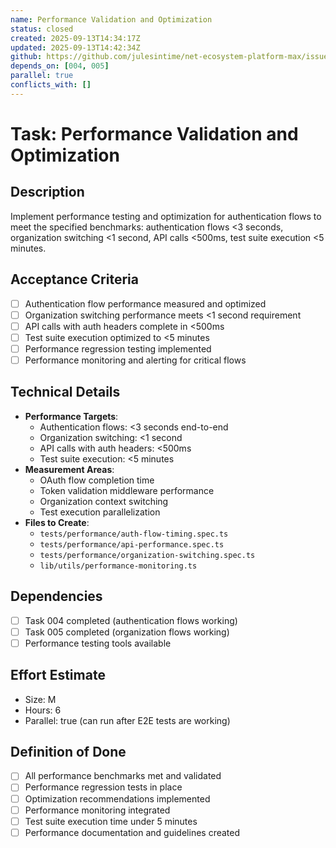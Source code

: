 ```yaml
---
name: Performance Validation and Optimization
status: closed
created: 2025-09-13T14:34:17Z
updated: 2025-09-13T14:42:34Z
github: https://github.com/julesintime/net-ecosystem-platform-max/issues/23
depends_on: [004, 005]
parallel: true
conflicts_with: []
---
```


# Task: Performance Validation and Optimization

## Description
Implement performance testing and optimization for authentication flows to meet the specified benchmarks: authentication flows <3 seconds, organization switching <1 second, API calls <500ms, test suite execution <5 minutes.

## Acceptance Criteria
- [ ] Authentication flow performance measured and optimized
- [ ] Organization switching performance meets <1 second requirement
- [ ] API calls with auth headers complete in <500ms
- [ ] Test suite execution optimized to <5 minutes
- [ ] Performance regression testing implemented
- [ ] Performance monitoring and alerting for critical flows

## Technical Details
- **Performance Targets**:
  - Authentication flows: <3 seconds end-to-end
  - Organization switching: <1 second
  - API calls with auth headers: <500ms
  - Test suite execution: <5 minutes
- **Measurement Areas**:
  - OAuth flow completion time
  - Token validation middleware performance
  - Organization context switching
  - Test execution parallelization
- **Files to Create**:
  - `tests/performance/auth-flow-timing.spec.ts`
  - `tests/performance/api-performance.spec.ts`
  - `tests/performance/organization-switching.spec.ts`
  - `lib/utils/performance-monitoring.ts`

## Dependencies
- [ ] Task 004 completed (authentication flows working)
- [ ] Task 005 completed (organization flows working)
- [ ] Performance testing tools available

## Effort Estimate
- Size: M
- Hours: 6
- Parallel: true (can run after E2E tests are working)

## Definition of Done
- [ ] All performance benchmarks met and validated
- [ ] Performance regression tests in place
- [ ] Optimization recommendations implemented
- [ ] Performance monitoring integrated
- [ ] Test suite execution time under 5 minutes
- [ ] Performance documentation and guidelines created
